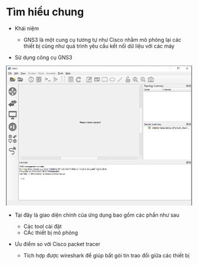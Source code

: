 # Tìm hiểu chung 
- Khái niệm 
  - GNS3 là một cung cụ tương tự như Cisco nhằm mô phỏng lại các thiết bị cũng như quá trình yêu cầu kết nối dữ liệu với các máy 

- Sử dụng công cụ GNS3

<img src="/Tìm hiểu về các công cụ Cisco packet tracer , GNS3/GNS3/image/1.png">


- Tại đây là giao diện chính của ứng dụng bao gồm các phần như sau 
  - Các tool cài đặt 
  - CÁc thiết bị mô phỏng 

- Ưu điểm so với Cisco packet tracer 
  - Tích hợp được wireshark  để giúp bắt gói tin trao đổi giữa các thiết bị
  